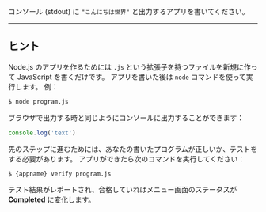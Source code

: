 コンソール (stdout) に ```"こんにちは世界"``` と出力するアプリを書いてください。

----------------------------------------------------------------------
## ヒント

Node.js のアプリを作るためには `.js` という拡張子を持つファイルを新規に作って JavaScript を書くだけです。
アプリを書いた後は `node` コマンドを使って実行します。
例：

```sh
$ node program.js
```

ブラウザで出力する時と同じようにコンソールに出力することができます：

```js
console.log('text')
```

先のステップに進むためには、あなたの書いたプログラムが正しいか、テストをする必要があります。
アプリができたら次のコマンドを実行してください：

```sh
$ {appname} verify program.js
```

テスト結果がレポートされ、合格していればメニュー画面のステータスが **Completed** に変化します。
